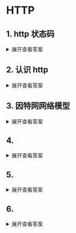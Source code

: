#  HTTP

## 1. http 状态码
<details>
<summary>展开查看答案</summary>
<p>1**(信息类)：表示接收到请求并且继续处理 100——客户必须继续发出请求 101——客户要求服务器根据请求转换HTTP协议版本</p>
<pre>
2**(响应成功)：表示动作被成功接收、理解和接受
200——表明该请求被成功地完成，所请求的资源发送回客户端
201——提示知道新文件的URL
202——接受和处理、但处理未完成
203——返回信息不确定或不完整
204——请求收到，但返回信息为空
205——服务器完成了请求，用户代理必须复位当前已经浏览过的文件
206——服务器已经完成了部分用户的GET请求

3**(重定向类)：为了完成指定的动作，必须接受进一步处理
300——请求的资源可在多处得到
301——本网页被永久性转移到另一个URL
302——请求的网页被转移到一个新的地址，但客户访问仍继续通过原始URL地址，重定向，新的URL会在response中的Location中返回，浏览器将会使用新的URL发出新的Request。
303——建议客户访问其他URL或访问方式
304——自从上次请求后，请求的网页未修改过，服务器返回此响应时，不会返回网页内容，代表上次的文档已经被缓存了，还可以继续使用
305——请求的资源必须从服务器指定的地址得到
306——前一版本HTTP中使用的代码，现行版本中不再使用
307——申明请求的资源临时性删除

4**(客户端错误类)：请求包含错误语法或不能正确执行
400——客户端请求有语法错误，不能被服务器所理解
401——请求未经授权，这个状态代码必须和WWW-Authenticate报头域一起使用
HTTP 401.1 - 未授权：登录失败
&emsp;&emsp;HTTP 401.2 - 未授权：服务器配置问题导致登录失败
&emsp;&emsp;HTTP 401.3 - ACL 禁止访问资源
&emsp;&emsp;HTTP 401.4 - 未授权：授权被筛选器拒绝
HTTP 401.5 - 未授权：ISAPI 或 CGI 授权失败
402——保留有效ChargeTo头响应
403——禁止访问，服务器收到请求，但是拒绝提供服务
HTTP 403.1 禁止访问：禁止可执行访问
&emsp;&emsp;HTTP 403.2 - 禁止访问：禁止读访问
&emsp;&emsp;HTTP 403.3 - 禁止访问：禁止写访问
&emsp;&emsp;HTTP 403.4 - 禁止访问：要求 SSL
&emsp;&emsp;HTTP 403.5 - 禁止访问：要求 SSL 128
&emsp;&emsp;HTTP 403.6 - 禁止访问：IP 地址被拒绝
&emsp;&emsp;HTTP 403.7 - 禁止访问：要求客户证书
&emsp;&emsp;HTTP 403.8 - 禁止访问：禁止站点访问
&emsp;&emsp;HTTP 403.9 - 禁止访问：连接的用户过多
&emsp;&emsp;HTTP 403.10 - 禁止访问：配置无效
&emsp;&emsp;HTTP 403.11 - 禁止访问：密码更改
&emsp;&emsp;HTTP 403.12 - 禁止访问：映射器拒绝访问
&emsp;&emsp;HTTP 403.13 - 禁止访问：客户证书已被吊销
&emsp;&emsp;HTTP 403.15 - 禁止访问：客户访问许可过多
&emsp;&emsp;HTTP 403.16 - 禁止访问：客户证书不可信或者无效
HTTP 403.17 - 禁止访问：客户证书已经到期或者尚未生效
404——一个404错误表明可连接服务器，但服务器无法取得所请求的网页，请求资源不存在。eg：输入了错误的URL
405——用户在Request-Line字段定义的方法不允许
406——根据用户发送的Accept拖，请求资源不可访问
407——类似401，用户必须首先在代理服务器上得到授权
408——客户端没有在用户指定的饿时间内完成请求
409——对当前资源状态，请求不能完成
410——服务器上不再有此资源且无进一步的参考地址
411——服务器拒绝用户定义的Content-Length属性请求
412——一个或多个请求头字段在当前请求中错误
413——请求的资源大于服务器允许的大小
414——请求的资源URL长于服务器允许的长度
415——请求资源不支持请求项目格式
416——请求中包含Range请求头字段，在当前请求资源范围内没有range指示值，请求也不包含If-Range请求头字段
417——服务器不满足请求Expect头字段指定的期望值，如果是代理服务器，可能是下一级服务器不能满足请求长。

5**(服务端错误类)：服务器不能正确执行一个正确的请求
HTTP 500 - 服务器遇到错误，无法完成请求
&emsp;&emsp;HTTP 500.100 - 内部服务器错误 - ASP 错误
&emsp;&emsp;HTTP 500-11 服务器关闭
&emsp;&emsp;HTTP 500-12 应用程序重新启动
&emsp;&emsp;HTTP 500-13 - 服务器太忙
&emsp;&emsp;HTTP 500-14 - 应用程序无效
&emsp;&emsp;HTTP 500-15 - 不允许请求 global.asa
&emsp;&emsp;Error 501 - 未实现
HTTP 502 - 网关错误
HTTP 503：由于超载或停机维护，服务器目前无法使用，一段时间后可能恢复正常
</pre>
</details>

## 2. 认识 http
<details>
<summary>展开查看答案</summary>
<img src="https://user-gold-cdn.xitu.io/2020/1/10/16f8f77381d78ded?imageView2/0/w/1280/h/960/format/webp/ignore-error/1" />
<em>按照范围的大小 协议 > 传输 > 超文本。下面就分别对这三个名次做一个解释</em>
<ul>
    <li>
        <b>什么是超文本</b>
        <p>在互联网早期的时候，我们输入的信息只能保存在本地，无法和其他电脑进行交互。我们保存的信息通常都以文本即简单字符的形式存在，文本是一种能够被计算机解析的有意义的二进制数据包。而随着互联网的高速发展，两台电脑之间能够进行数据的传输后，人们不满足只能在两台电脑之间传输文字，还想要传输图片、音频、视频，甚至点击文字或图片能够进行超链接的跳转，那么文本的语义就被扩大了，这种语义扩大后的文本就被称为超文本(Hypertext)。</p>
    </li>
    <li>
        <b>什么是传输</b>
        <p>那么我们上面说到，两台计算机之间会形成互联关系进行通信，我们存储的超文本会被解析成为二进制数据包，由传输载体（例如同轴电缆，电话线，光缆）负责把二进制数据包由计算机终端传输到另一个终端的过程（对终端的详细解释可以参考 
        <a target="_blank" href="https://mp.weixin.qq.com/s?__biz=MzU2NDg0OTgyMA==&mid=2247484872&idx=1&sn=49e3e9d3f31ad39ad92f78921bc45ccf&chksm=fc45f83bcb32712d98e577ef3980be895e72432de9749ba3c56d6189268552a738a88103deeb&token=600677552&lang=zh_CN#rd">你说你懂互联网，那这些你知道么？</a>
        这篇文章）称为传输(transfer)。</p>
        <p>通常我们把传输数据包的一方称为请求方，把接到二进制数据包的一方称为应答方。请求方和应答方可以进行互换，请求方也可以作为应答方接受数据，应答方也可以作为请求方请求数据，它们之间的关系如下</p>
        <img src="https://user-gold-cdn.xitu.io/2020/1/10/16f8f7738365c270?imageView2/0/w/1280/h/960/format/webp/ignore-error/1" />
        <p>如图所示，A 和 B 是两个不同的端系统，它们之间可以作为信息交换的载体存在，刚开始的时候是 A 作为请求方请求与 B 交换信息，B 作为响应的一方提供信息；随着时间的推移，B 也可以作为请求方请求 A 交换信息，那么 A 也可以作为响应方响应 B 请求的信息。</p>
    </li>
    <li>
        <b>什么是协议</b>
        <p>协议这个名词不仅局限于互联网范畴，也体现在日常生活中，比如情侣双方约定好在哪个地点吃饭，这个约定也是一种协议，比如你应聘成功了，企业会和你签订劳动合同，这种双方的雇佣关系也是一种 协议。注意自己一个人对自己的约定不能成为协议，协议的前提条件必须是多人约定。</p>
        <p>那么网络协议是什么呢？</p>
        <p>网络协议就是网络中(包括互联网)传递、管理信息的一些规范。如同人与人之间相互交流是需要遵循一定的规矩一样，计算机之间的相互通信需要共同遵守一定的规则，这些规则就称为网络协议。</p>
        <p>没有网络协议的互联网是混乱的，就和人类社会一样，人不能想怎么样就怎么样，你的行为约束是受到法律的约束的；那么互联网中的端系统也不能自己想发什么发什么，也是需要受到通信协议约束的。</p>
        <p>那么我们就可以总结一下，什么是 HTTP？可以用下面这个经典的总结回答一下：<b> HTTP 是一个在计算机世界里专门在两点之间传输文字、图片、音频、视频等超文本数据的约定和规范</b></p>
    </li>
</ul>
</details>

## 3. 因特网网络模型
<details>
<summary>展开查看答案</summary>
<img src="https://user-gold-cdn.xitu.io/2020/1/10/16f8f773aa80e2bf?imageView2/0/w/1280/h/960/format/webp/ignore-error/1" />
<ul>
    <li>
        <b>应用层</b><br />
        <p>应用层是网络应用程序和网络协议存放的分层，因特网的应用层包括许多协议，例如我们学 web 离不开的 HTTP，电子邮件传送协议 SMTP、端系统文件上传协议 FTP、还有为我们进行域名解析的 DNS 协议。应用层协议分布在多个端系统上，一个端系统应用程序与另外一个端系统应用程序交换信息分组，我们把位于应用层的信息分组称为 报文(message)。</p>
    </li>
    <li>
        <b>运输层</b><br />
        <p>因特网的运输层在应用程序断点之间传送应用程序报文，在这一层主要有两种传输协议 TCP和 UDP，利用这两者中的任何一个都能够传输报文，不过这两种协议有巨大的不同。</p>
        <p><em>TCP</em> 向它的应用程序提供了面向连接的服务，它能够控制并确认报文是否到达，并提供了拥塞机制来控制网络传输，因此当网络拥塞时，会抑制其传输速率。</p>
        <p><em>UDP</em> 协议向它的应用程序提供了无连接服务。它不具备可靠性的特征，没有流量控制，也没有拥塞控制。我们把运输层的分组称为 报文段(segment)</p>
    </li>
    <li>
        <b>网络层</b><br />
        <p>因特网的网络层负责将称为 数据报(datagram) 的网络分层从一台主机移动到另一台主机。网络层一个非常重要的协议是 IP 协议，所有具有网络层的因特网组件都必须运行 IP 协议，IP 协议是一种网际协议，除了 IP 协议外，网络层还包括一些其他网际协议和路由选择协议，一般把网络层就称为 IP 层，由此可知 IP 协议的重要性。</p>
    </li>
    <li>
        <b>链路层</b><br />
        <p>现在我们有应用程序通信的协议，有了给应用程序提供运输的协议，还有了用于约定发送位置的 IP 协议，那么如何才能真正的发送数据呢？为了将分组从一个节点（主机或路由器）运输到另一个节点，网络层必须依靠链路层提供服务。链路层的例子包括以太网、WiFi 和电缆接入的 DOCSIS 协议，因为数据从源目的地传送通常需要经过几条链路，一个数据包可能被沿途不同的链路层协议处理，我们把链路层的分组称为 帧(frame)</p>
    </li>
    <li>
        <b>物理层</b><br />
        <p>虽然链路层的作用是将帧从一个端系统运输到另一个端系统，而物理层的作用是将帧中的一个个 比特 从一个节点运输到另一个节点，物理层的协议仍然使用链路层协议，这些协议与实际的物理传输介质有关，例如，以太网有很多物理层协议：关于双绞铜线、关于同轴电缆、关于光纤等等。</p>
    </li>
    <li>
        <b>因特网模型和 OSI 模型的区别</b><br />
    <img src="https://user-gold-cdn.xitu.io/2020/1/10/16f8f773848b82b0?imageView2/0/w/1280/h/960/format/webp/ignore-error/1" />
        <p>从图中可以一眼看出，OSI 要比上面的网络模型多了 表示层 和 会话层，其他层基本一致。表示层主要包括数据压缩和数据加密以及数据描述，数据描述使得应用程序不必担心计算机内部存储格式的问题，而会话层提供了数据交换的定界和同步功能，包括建立检查点和恢复方案</p>
    </li>
</ul>
</details>


## 4. 
<details>
<summary>展开查看答案</summary>
</details>

## 5. 
<details>
<summary>展开查看答案</summary>
</details>

## 6. 
<details>
<summary>展开查看答案</summary>
</details>

